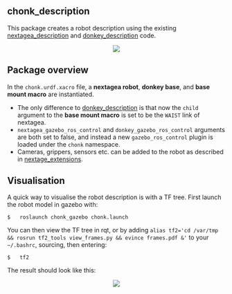 ## chonk_description

This package creates a robot description using the existing [nextagea_description](https://github.com/ipab-slmc/nextagea/tree/master/nextagea_description) and [donkey_description](https://github.com/ipab-slmc/donkey_description) code.

<p align="center">
  <img src="https://github.com/ipab-slmc/chonk_description/blob/main/images/chonk_gazebo.png">
</p>

## Package overview

In the ```chonk.urdf.xacro``` file, a **nextagea robot**, **donkey base**, and **base mount macro** are instantiated.
- The only difference to [donkey_description](https://github.com/ipab-slmc/donkey_description) is that now the ```child``` argument to the **base mount macro** is set to be the ```WAIST``` link of nextagea.
- ```nextagea_gazebo_ros_control``` and ```donkey_gazebo_ros_control``` arguments are both set to false, and instead a new ```gazebo_ros_control``` plugin is loaded under the ```chonk``` namespace.
- Cameras, grippers, sensors etc. can be added to the robot as described in [nextage_extensions](https://github.com/ipab-slmc/nextage_extensions).

## Visualisation
A quick way to visualise the robot description is with a TF tree. First launch the robot model in gazebo with:

```
$   roslaunch chonk_gazebo chonk.launch
```
You can then view the TF tree in rqt, or by adding ```alias tf2='cd /var/tmp && rosrun tf2_tools view_frames.py && evince frames.pdf &'``` to your ```~/.bashrc```, sourcing, then entering:

```
$   tf2
```
The result should look like this:
<p align="center">
  <img src="https://github.com/ipab-slmc/chonk_description/blob/main/images/chonk_tf_tree.png">
</p>
